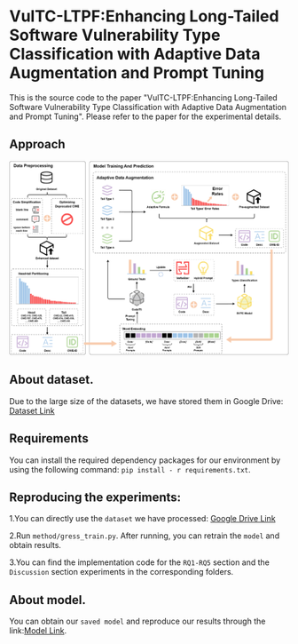 # VulTC-LTPF:Enhancing Long-Tailed Software Vulnerability Type Classification with Adaptive Data Augmentation and Prompt Tuning

This is the source code to the paper "VulTC-LTPF:Enhancing Long-Tailed Software Vulnerability Type Classification with Adaptive Data Augmentation and Prompt Tuning". Please refer to the paper for the experimental details.

## Approach
![](https://github.com/zhanglongntu/VulTC-LTPF/blob/main/Fig/framework.png)
## About dataset.
Due to the large size of the datasets, we have stored them in Google Drive: [Dataset Link](https://drive.google.com/drive/folders/1P42XsDWeMqAW33oS0gGamXEqxYiMjO5i?usp=drive_link)

## Requirements
You can install the required dependency packages for our environment by using the following command: ``pip install - r requirements.txt``.

## Reproducing the experiments:

1.You can directly use the ``dataset`` we have processed: [Google Drive Link](https://drive.google.com/drive/folders/1P42XsDWeMqAW33oS0gGamXEqxYiMjO5i?usp=drive_link)

2.Run ``method/gress_train.py``. After running, you can retrain the ``model`` and obtain results.

3.You can find the implementation code for the ``RQ1-RQ5`` section and the ``Discussion`` section experiments in the corresponding folders. 

## About model.
You can obtain our ``saved model`` and reproduce our results through the link:[Model Link](https://drive.google.com/file/d/1HXOfpJzSlkCPuPkoKBkMjWRhpMKnOqiL/view?usp=sharing).
